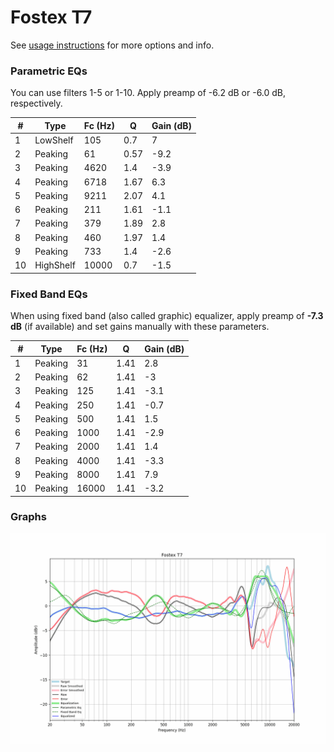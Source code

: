 # Fostex T7
See [usage instructions](https://github.com/jaakkopasanen/AutoEq#usage) for more options and info.

### Parametric EQs
You can use filters 1-5 or 1-10. Apply preamp of -6.2 dB or -6.0 dB, respectively.

|   # | Type      |   Fc (Hz) |    Q |   Gain (dB) |
|-----|-----------|-----------|------|-------------|
|   1 | LowShelf  |       105 | 0.7  |         7   |
|   2 | Peaking   |        61 | 0.57 |        -9.2 |
|   3 | Peaking   |      4620 | 1.4  |        -3.9 |
|   4 | Peaking   |      6718 | 1.67 |         6.3 |
|   5 | Peaking   |      9211 | 2.07 |         4.1 |
|   6 | Peaking   |       211 | 1.61 |        -1.1 |
|   7 | Peaking   |       379 | 1.89 |         2.8 |
|   8 | Peaking   |       460 | 1.97 |         1.4 |
|   9 | Peaking   |       733 | 1.4  |        -2.6 |
|  10 | HighShelf |     10000 | 0.7  |        -1.5 |

### Fixed Band EQs
When using fixed band (also called graphic) equalizer, apply preamp of **-7.3 dB** (if available) and set gains manually with these parameters.

|   # | Type    |   Fc (Hz) |    Q |   Gain (dB) |
|-----|---------|-----------|------|-------------|
|   1 | Peaking |        31 | 1.41 |         2.8 |
|   2 | Peaking |        62 | 1.41 |        -3   |
|   3 | Peaking |       125 | 1.41 |        -3.1 |
|   4 | Peaking |       250 | 1.41 |        -0.7 |
|   5 | Peaking |       500 | 1.41 |         1.5 |
|   6 | Peaking |      1000 | 1.41 |        -2.9 |
|   7 | Peaking |      2000 | 1.41 |         1.4 |
|   8 | Peaking |      4000 | 1.41 |        -3.3 |
|   9 | Peaking |      8000 | 1.41 |         7.9 |
|  10 | Peaking |     16000 | 1.41 |        -3.2 |

### Graphs
![](./Fostex%20T7.png)
